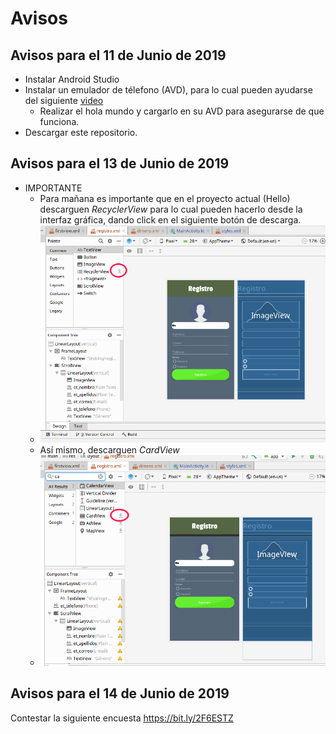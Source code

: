 # Avisos

## Avisos para el 11 de Junio de 2019

* Instalar Android Studio
* Instalar un emulador de télefono (AVD), para lo cual pueden ayudarse del siguiente [video](https://youtu.be/KGu_LlkEQfw)
  * Realizar el hola mundo y cargarlo en su AVD para asegurarse de que funciona.
* Descargar este repositorio.

## Avisos para el 13 de Junio de 2019

* IMPORTANTE
  * Para mañana es importante que en el proyecto actual (Hello) descarguen *RecyclerView* para lo cual pueden hacerlo desde la interfaz gráfica, dando click en el siguiente botón de descarga.
  * ![](./img/recycler.png)
  * Así mismo, descarguen *CardView*
  * ![](./img/card.png)

## Avisos para el 14 de Junio de 2019

Contestar la siguiente encuesta
https://bit.ly/2F6ESTZ